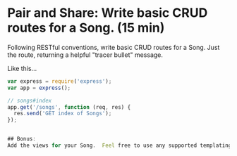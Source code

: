 # Pair and Share: Write basic CRUD routes for a Song. (15 min)

Following RESTful conventions, write basic CRUD routes for a Song.  Just the route, returning a helpful "tracer bullet" message.

Like this...

``` javascript
var express = require('express');
var app = express();

// songs#index
app.get('/songs', function (req, res) {
  res.send('GET index of Songs');
});


## Bonus:  
Add the views for your Song.  Feel free to use any supported templating engine.
